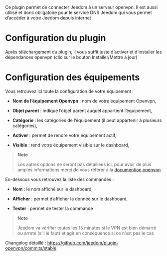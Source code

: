 Ce plugin permet de connecter Jeedom à un serveur openvpn. Il est aussi
utilisé et donc obligatoire pour le service DNS Jeedom qui vous permet
d’accèder à votre Jeedom depuis internet

Configuration du plugin 
=======================

Après téléchargement du plugin, il vous suffit juste d’activer et
d’installer les dépendances openvpn (clic sur le bouton Installer/Mettre
à jour)

Configuration des équipements 
=============================

Vous retrouvez ici toute la configuration de votre équipement :

-   **Nom de l’équipement Openvpn** : nom de votre équipement Openvpn,

-   **Objet parent** : indique l’objet parent auquel appartient
    l’équipement,

-   **Catégorie** : les catégories de l’équipement (il peut appartenir à
    plusieurs catégories),

-   **Activer** : permet de rendre votre équipement actif,

-   **Visible** : rend votre équipement visible sur le dashboard,

> **Note**
>
> Les autres options ne seront pas détaillées ici, pour avoir de plus
> amples informations merci de vous référer à la [documention
> openvpn](https://openvpn.net/index.php/open-source/documentation.html)

En-dessous vous retrouvez la liste des commandes :

-   **Nom** : le nom affiché sur le dashboard,

-   **Afficher** : permet d’afficher la donnée sur le dashboard,

-   **Tester** : permet de tester la commande

> **Note**
>
> Jeedom va vérifier toutes les 15 minutes si le VPN est bien démarré ou
> arreté (s’il le faut) et agir en conséquence si ce n’est pas le cas

Changelog détaillé :
<https://github.com/jeedom/plugin-openvpn/commits/stable>

